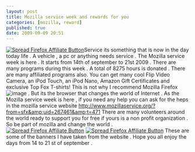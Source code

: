 ```yaml
---
layout: post
title: Mozilla service week and rewards for you
categories: [mozilla, reward]
published: true
date: 2009-09-09 20:51
---
```

[![Spread Firefox Affiliate Button](http://sfx-images.mozilla.org/msw/avatar.png)](http://mozillaservice.org?from=sfx&uid=267461&t=476)Service its something that is now in the day today life . A vehicle , a pc or anything needs service . The Mozilla service week is here . It starts from 14th of september to 21st 2009 .  There are many programs during this week . A total of 8275 hours is donated . There are many affiliated programs also. You can get many cool Flip Video Camera, an iPod Touch, an iPod Nano, Amazon Gift Certificates and exclusive Top Fox T-shirts!  This is not why I recommend Mozilla Firefox ![image](http://www.harikt.com/sites/all/modules/fckeditor/fckeditor/editor/images/smiley/msn/regular_smile.gif) . But its the browser that changes the world of Internet . As the Mozilla service week is here , if you need any help you can ask for the heps in the mozilla service website http://www.mozillaservice.org/?from=sfx&amp;uid=267461&amp;t=471  There are many volunteers around the world ready to support you for free if yours is a non profit organization . So be part of mozilla and change the world .  [![Spread Firefox Affiliate Button](http://sfx-images.mozilla.org/msw/200x32_blue.png)](http://www.mozillaservice.org/?from=sfx&uid=267461&t=474) [![Spread Firefox Affiliate Button](http://sfx-images.mozilla.org/msw/200x32_red.png)](http://www.mozillaservice.org/?from=sfx&uid=267461&t=475)  These are some of the banners I have taken from the website . Hope you all enjoy the days from 14 to 21 st of september .   
